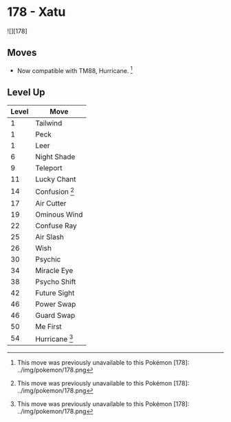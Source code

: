 # 178 - Xatu
![][178]

## Moves

 - Now compatible with TM88, Hurricane. [^1]

## Level Up

Level | Move
---   | ---
  1   | Tailwind
  1   | Peck
  1   | Leer
  6   | Night Shade
  9   | Teleport
 11   | Lucky Chant
 14   | Confusion [^1]
 17   | Air Cutter
 19   | Ominous Wind
 22   | Confuse Ray
 25   | Air Slash
 26   | Wish
 30   | Psychic
 34   | Miracle Eye
 38   | Psycho Shift
 42   | Future Sight
 46   | Power Swap
 46   | Guard Swap
 50   | Me First
 54   | Hurricane [^1]

[^1]: This move was previously unavailable to this Pokémon
[178]: ../img/pokemon/178.png
